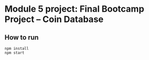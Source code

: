 # Module 5 project: Final Bootcamp Project – Coin Database

## How to run

```
npm install
npm start
```
